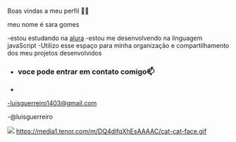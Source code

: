 Boas vindas a meu perfil 🖤💙

meu nome é sara gomes

-estou estudando na [alura](https://www.alura.com.br)
-estou me desenvolvendo na linguagem javaScript
-Utilizo esse espaço para minha organização e compartilhamento dos meu projetos desenvolvidos

- ### voce pode entrar em contato comigo📫
- 
-luisguerreiro1403@gmail.com

-@luisguerreiro

![](https://media1.tenor.com/m/DQ4difqXhEsAAAAC/cat-cat-face.gif)
https://media1.tenor.com/m/DQ4difqXhEsAAAAC/cat-cat-face.gif
